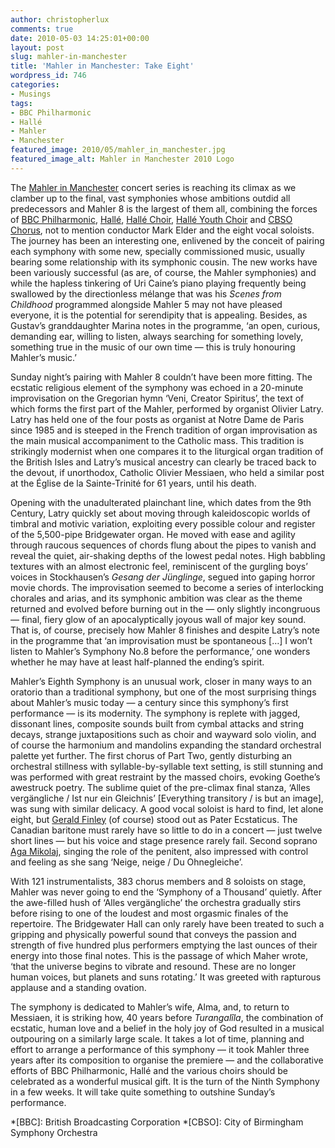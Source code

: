 ```yaml
---
author: christopherlux
comments: true
date: 2010-05-03 14:25:01+00:00
layout: post
slug: mahler-in-manchester
title: 'Mahler in Manchester: Take Eight'
wordpress_id: 746
categories:
- Musings
tags:
- BBC Philharmonic
- Hallé
- Mahler
- Manchester
featured_image: 2010/05/mahler_in_manchester.jpg
featured_image_alt: Mahler in Manchester 2010 Logo
---
```


The [Mahler in Manchester](http://www.bridgewater-hall.co.uk/content/WhatsOn/MahlerFestival.aspx) concert series is reaching its climax as we clamber up to the final, vast symphonies whose ambitions outdid all predecessors and Mahler 8 is the largest of them all, combining the forces of [BBC Philharmonic](http://www.bbc.co.uk/orchestras/philharmonic/), [Hallé](http://www.halle.co.uk/), [Hallé Choir](http://www.halle.co.uk/publishedSite/choirdiscover.asp), [Hallé Youth Choir](http://www.halle.co.uk/publishedSite/hyohycdiscover.asp#hyc) and [CBSO Chorus](http://www.cbso.co.uk/?page=performers/cbsochorus.html), not to mention conductor Mark Elder and the eight vocal soloists. The journey has been an interesting one, enlivened by the conceit of pairing each symphony with some new, specially commissioned music, usually bearing some relationship with its symphonic cousin. The new works have been variously successful (as are, of course, the Mahler symphonies) and while the hapless tinkering of Uri Caine’s piano playing frequently being swallowed by the directionless mélange that was his _Scenes from Childhood_ programmed alongside Mahler 5 may not have pleased everyone, it is the potential for serendipity that is appealing. Besides, as Gustav’s granddaughter Marina notes in the programme, ‘an open, curious, demanding ear, willing to listen, always searching for something lovely, something true in the music of our own time — this is truly honouring Mahler’s music.’

Sunday night’s pairing with Mahler 8 couldn’t have been more fitting. The ecstatic religious element of the symphony was echoed in a 20-minute improvisation on the Gregorian hymn ‘Veni, Creator Spiritus’, the text of which forms the first part of the Mahler, performed by organist Olivier Latry. Latry has held one of the four posts as organist at Notre Dame de Paris since 1985 and is steeped in the French tradition of organ improvisation as the main musical accompaniment to the Catholic mass. This tradition is strikingly modernist when one compares it to the liturgical organ tradition of the British Isles and Latry’s musical ancestry can clearly be traced back to the devout, if unorthodox, Catholic Olivier Messiaen, who held a similar post at the Église de la Sainte-Trinité for 61 years, until his death.<!-- more -->

Opening with the unadulterated plainchant line, which dates from the 9th Century, Latry quickly set about moving through kaleidoscopic worlds of timbral and motivic variation, exploiting every possible colour and register of the 5,500-pipe Bridgewater organ. He moved with ease and agility through raucous sequences of chords flung about the pipes to vanish and reveal the quiet, air-shaking depths of the lowest pedal notes. High babbling textures with an almost electronic feel, reminiscent of the gurgling boys’ voices in Stockhausen’s _Gesang der Jünglinge_, segued into gaping horror movie chords. The improvisation seemed to become a series of interlocking chorales and arias, and its symphonic ambition was clear as the theme returned and evolved before burning out in the — only slightly incongruous — final, fiery glow of an apocalyptically joyous wall of major key sound. That is, of course, precisely how Mahler 8 finishes and despite Latry’s note in the programme that ‘an improvisation must be spontaneous […] I won’t listen to Mahler’s Symphony No.8 before the performance,’ one wonders whether he may have at least half-planned the ending’s spirit.

Mahler’s Eighth Symphony is an unusual work, closer in many ways to an oratorio than a traditional symphony, but one of the most surprising things about Mahler’s music today — a century since this symphony’s first performance — is its modernity. The symphony is replete with jagged, dissonant lines, composite sounds built from cymbal attacks and string decays, strange juxtapositions such as choir and wayward solo violin, and of course the harmonium and mandolins expanding the standard orchestral palette yet further. The first chorus of Part Two, gently disturbing an orchestral stillness with syllable-by-syllable text setting, is still stunning and was performed with great restraint by the massed choirs, evoking Goethe’s awestruck poetry. The sublime quiet of the pre-climax final stanza, ‘Alles vergängliche / Ist nur ein Gleichnis’ [Everything transitory / is but an image], was sung with similar delicacy. A good vocal soloist is hard to find, let alone eight, but [Gerald Finley](http://www.geraldfinley.com/) (of course) stood out as Pater Ecstaticus. The Canadian baritone must rarely have so little to do in a concert — just twelve short lines — but his voice and stage presence rarely fail. Second soprano [Aga Mikolaj](http://www.mikolaj.name/), singing the role of the penitent, also impressed with control and feeling as she sang ‘Neige, neige / Du Ohnegleiche’.

With 121 instrumentalists, 383 chorus members and 8 soloists on stage, Mahler was never going to end the ‘Symphony of a Thousand’ quietly. After the awe-filled hush of ‘Alles vergängliche’ the orchestra gradually stirs before rising to one of the loudest and most orgasmic finales of the repertoire. The Bridgewater Hall can only rarely have been treated to such a gripping and physically powerful sound that conveys the passion and strength of five hundred plus performers emptying the last ounces of their energy into those final notes. This is the passage of which Maher wrote, ‘that the universe begins to vibrate and resound. These are no longer human voices, but planets and suns rotating.’ It was greeted with rapturous applause and a standing ovation.

The symphony is dedicated to Mahler’s wife, Alma, and, to return to Messiaen, it is striking how, 40 years before _Turangalîla_, the combination of ecstatic, human love and a belief in the holy joy of God resulted in a musical outpouring on a similarly large scale. It takes a lot of time, planning and effort to arrange a performance of this symphony — it took Mahler three years after its composition to organise the premiere — and the collaborative efforts of BBC Philharmonic, Hallé and the various choirs should be celebrated as a wonderful musical gift. It is the turn of the Ninth Symphony in a few weeks. It will take quite something to outshine Sunday’s performance.

  *[BBC]: British Broadcasting Corporation
  *[CBSO]: City of Birmingham Symphony Orchestra
